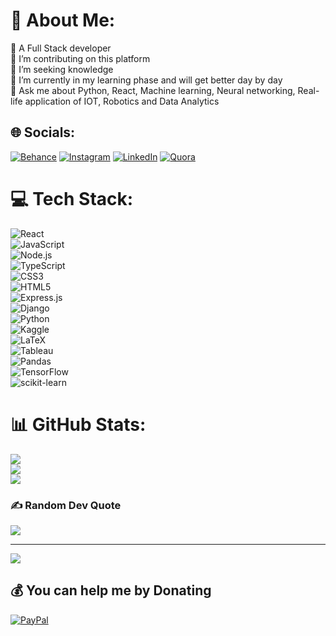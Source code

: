 # 💫 About Me:
🔭 A Full Stack developer<br>👯 I’m contributing on this platform<br>🤝 I’m seeking knowledge <br>🌱 I’m currently in my learning phase and will get better day by day <br>💬 Ask me about Python, React, Machine learning, Neural networking, Real-life application of IOT, Robotics and Data Analytics


## 🌐 Socials:
[![Behance](https://img.shields.io/badge/Behance-1769ff?logo=behance&logoColor=white)](https://www.behance.net/ramkrispandey) [![Instagram](https://img.shields.io/badge/Instagram-%23E4405F.svg?logo=Instagram&logoColor=white)](https://www.instagram.com/ram.krishna__/) [![LinkedIn](https://img.shields.io/badge/LinkedIn-%230077B5.svg?logo=linkedin&logoColor=white)](https://www.linkedin.com/in/ram-krishna-pandey-8b8620197/) [![Quora](https://img.shields.io/badge/Quora-%23B92B27.svg?logo=Quora&logoColor=white)](https://www.quora.com/profile/Ram-Krishna-Pandey-59) 

# 💻 Tech Stack:  
![React](https://img.shields.io/badge/react-%2361DAFB.svg?style=for-the-badge&logo=react&logoColor=white)  
![JavaScript](https://img.shields.io/badge/javascript-%23F7DF1E.svg?style=for-the-badge&logo=javascript&logoColor=black)  
![Node.js](https://img.shields.io/badge/node.js-%2343853D.svg?style=for-the-badge&logo=node.js&logoColor=white)  
![TypeScript](https://img.shields.io/badge/typescript-%233178C6.svg?style=for-the-badge&logo=typescript&logoColor=white)  
![CSS3](https://img.shields.io/badge/css3-%231572B6.svg?style=for-the-badge&logo=css3&logoColor=white)  
![HTML5](https://img.shields.io/badge/html5-%23E34F26.svg?style=for-the-badge&logo=html5&logoColor=white)  
![Express.js](https://img.shields.io/badge/express.js-%23404D59.svg?style=for-the-badge&logo=express&logoColor=white)  
![Django](https://img.shields.io/badge/django-%23092E20.svg?style=for-the-badge&logo=django&logoColor=white)  
![Python](https://img.shields.io/badge/python-3670A0?style=for-the-badge&logo=python&logoColor=ffdd54)  
![Kaggle](https://img.shields.io/badge/Kaggle-035a7d?style=for-the-badge&logo=kaggle&logoColor=white)  
![LaTeX](https://img.shields.io/badge/latex-%23008080.svg?style=for-the-badge&logo=latex&logoColor=white)  
![Tableau](https://img.shields.io/badge/Tableau-E97627?style=for-the-badge&logo=Tableau&logoColor=white)  
![Pandas](https://img.shields.io/badge/pandas-%23150458.svg?style=for-the-badge&logo=pandas&logoColor=white)  
![TensorFlow](https://img.shields.io/badge/TensorFlow-%23FF6F00.svg?style=for-the-badge&logo=TensorFlow&logoColor=white)  
![scikit-learn](https://img.shields.io/badge/scikit--learn-%23F7931E.svg?style=for-the-badge&logo=scikit-learn&logoColor=white)  



# 📊 GitHub Stats:
![](https://github-readme-stats.vercel.app/api?username=ramkrishna1729&theme=dark&hide_border=false&include_all_commits=false&count_private=false)<br/>
![](https://github-readme-streak-stats.herokuapp.com/?user=ramkrishna1729&theme=dark&hide_border=false)<br/>
![](https://github-readme-stats.vercel.app/api/top-langs/?username=ramkrishna1729&theme=dark&hide_border=false&include_all_commits=false&count_private=false&layout=compact)

### ✍️ Random Dev Quote
![](https://quotes-github-readme.vercel.app/api?type=horizontal&theme=radical)

---
[![](https://visitcount.itsvg.in/api?id=ramkrishna1729&icon=3&color=0)](https://visitcount.itsvg.in)

  ## 💰 You can help me by Donating
  [![PayPal](https://img.shields.io/badge/PayPal-00457C?style=for-the-badge&logo=paypal&logoColor=white)](https://paypal.me/@ramkrishna1729) 

  
<!-- Proudly created with GPRM ( https://gprm.itsvg.in ) -->
